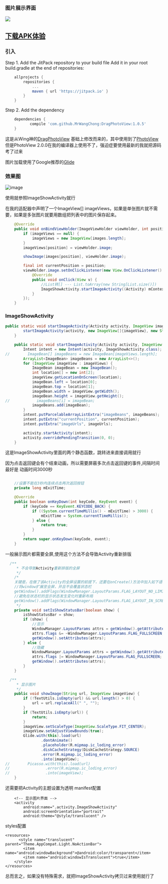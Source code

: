 ### 图片展示界面

[![](https://jitpack.io/v/MrWangChong/DragPhotoView.svg)](https://jitpack.io/#MrWangChong/DragPhotoView)

## [下载APK体验](https://raw.githubusercontent.com/MrWangChong/DragPhotoView/master/apk/app-debug.apk)

### 引入
Step 1. Add the JitPack repository to your build file Add it in your root build.gradle at the end of repositories:
```gradle
	allprojects {
		repositories {
			...
			maven { url 'https://jitpack.io' }
		}
	}
```
Step 2. Add the dependency
```gradle
	dependencies {
	       compile 'com.github.MrWangChong:DragPhotoView:1.0.5'
	}
```


这是从Wing神的[DragPhotoView](https://github.com/githubwing/DragPhotoView)  基础上修改而来的，其中使用到了[PhotoView](https://github.com/chrisbanes/PhotoView)
但是PhotoView 2.0.0在我的编译器上使用不了，强迫症要使用最新的我就把源码考了过来


图片加载使用了Google推荐的[Glide](https://github.com/bumptech/glide)

### 效果图

![image](https://github.com/MrWangChong/DragPhotoView/blob/master/image/imageshow.gif)

使用就参照ImageShowActivity就行

在我的适配器中声明了一个ImageView[] imageViews，如果是单张图片就不需要，如果是多张图片就要用数组把列表中的图片保存起来。
```java
    @Override
    public void onBindViewHolder(ImageViewHolder viewHolder, int position) {
        if (imageViews == null) {
            imageViews = new ImageView[images.length];
        }
        imageViews[position] = viewHolder.image;

        showImage(images[position], viewHolder.image);

        final int currentPosition = position;
        viewHolder.image.setOnClickListener(new View.OnClickListener() {
            @Override
            public void onClick(View v) {
                //List转[] --- List.toArray(new String[List.size()])
                ImageShowActivity.startImageActivity((Activity) mContext, imageViews, images, currentPosition);
            }
        });
    }
```

### ImageShowActivity

```java
public static void startImageActivity(Activity activity, ImageView imageView, String imageUrl) {
        startImageActivity(activity, new ImageView[]{imageView}, new String[]{imageUrl}, 0);
    }

    public static void startImageActivity(Activity activity, ImageView[] imageViews, String[] imageUrls, int currentPosition) {
        Intent intent = new Intent(activity, ImageShowActivity.class);
//        ImageBean[] imageBeans = new ImageBean[imageViews.length];
        ArrayList<ImageBean> imageBeans = new ArrayList<>();
        for (ImageView imageView : imageViews) {
            ImageBean imageBean = new ImageBean();
            int location[] = new int[2];
            imageView.getLocationOnScreen(location);
            imageBean.left = location[0];
            imageBean.top = location[1];
            imageBean.width = imageView.getWidth();
            imageBean.height = imageView.getHeight();
//            imageBeans[i] = imageBean;
            imageBeans.add(imageBean);
        }
        intent.putParcelableArrayListExtra("imageBeans", imageBeans);
        intent.putExtra("currentPosition", currentPosition);
        intent.putExtra("imageUrls", imageUrls);

        activity.startActivity(intent);
        activity.overridePendingTransition(0, 0);
    }
```
这是ImageShowActivity里面的两个静态函数，跳转进来直接调用就行

因为点击返回键会有个结束动画，所以需要屏蔽多次点击返回键的事件,间隔时间最好是 动画时间3000秒
```java

    //设置不能在3秒内连续点击两次返回按钮
    private long mExitTime;

    @Override
    public boolean onKeyDown(int keyCode, KeyEvent event) {
        if (keyCode == KeyEvent.KEYCODE_BACK) {
            if ((System.currentTimeMillis() - mExitTime) > 3000) {
                mExitTime = System.currentTimeMillis();
            } else {
                return true;
            }
        }
        return super.onKeyDown(keyCode, event);
    }
```
一般展示图片都需要全屏,使用这个方法不会导致Activity重新排版
```java
  /**
     * 不会导致Activity重新排版的全屏
     */
    /*
    关键是，在做了该Activity的全屏设置的前提下，还要在onCreate()方法中加入如下语句：
    //将window扩展至全屏，并且不会覆盖状态栏
    getWindow().addFlags(WindowManager.LayoutParams.FLAG_LAYOUT_NO_LIMITS);
    //避免在状态栏的显示状态发生变化时重新布局
    getWindow().addFlags(WindowManager.LayoutParams.FLAG_LAYOUT_IN_SCREEN);
     */
    private void setIsShowStatusBar(boolean show) {
        isShowStatusBar = show;
        if (show) {
            //显示
            WindowManager.LayoutParams attrs = getWindow().getAttributes();
            attrs.flags &= ~WindowManager.LayoutParams.FLAG_FULLSCREEN;
            getWindow().setAttributes(attrs);
        } else {
            //隐藏
            WindowManager.LayoutParams attrs = getWindow().getAttributes();
            attrs.flags |= WindowManager.LayoutParams.FLAG_FULLSCREEN;
            getWindow().setAttributes(attrs);
        }
    }

```
```java
  /**
     * 显示图片
     */
    public void showImage(String url, ImageView imageView) {
        if (!TextUtils.isEmpty(url) && url.length() > 0) {
            url = url.replaceAll(" ", "");
        }
        if (TextUtils.isEmpty(url)) {
            return;
        }
        imageView.setScaleType(ImageView.ScaleType.FIT_CENTER);
        imageView.setAdjustViewBounds(true);
        Glide.with(this).load(url)
                .dontAnimate()
                .placeholder(R.mipmap.ic_loding_error)
                .diskCacheStrategy(DiskCacheStrategy.SOURCE)
                .error(R.mipmap.ic_loding_error)
                .into(imageView);
//        Picasso.with(this).load(url)
//                .error(R.mipmap.ic_loding_error)
//                .into(imageView);
    }
```
还需要把Activity的主题设置为透明
manifest配置
```
    <!-- 显示图片界面 -->
    <activity
        android:name=".activity.ImageShowActivity"
        android:screenOrientation="portrait"
        android:theme="@style/translucent" />
```
styles配置
```
<resources>
      <style name="translucent" parent="Theme.AppCompat.Light.NoActionBar">
        <item name="android:windowBackground">@android:color/transparent</item>
        <item name="android:windowIsTranslucent">true</item>
    </style>
</resources>
```

总而言之，如果没有特殊需求，就把ImageShowActivity拷贝过来使用就行了
